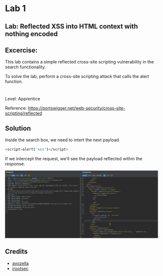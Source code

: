 # Lab 1

## Lab: Reflected XSS into HTML context with nothing encoded

## Excercise: 
This lab contains a simple reflected cross-site scripting vulnerability in the search functionality.

To solve the lab, perform a cross-site scripting attack that calls the alert function.
#
Level: Apprentice

Reference: https://portswigger.net/web-security/cross-site-scripting/reflected

## Solution

Inside the search box, we need to intert the next payload 

````bash
<script>alert('xss')</script>
````

If we intercept the request, we'll see the payload reflected within the response.

![Alt text](images/lab1_solution.png?raw=true "lab1_solution")

## Credits

+ [avozella](https://github.com/avozella)
+ [irootsec](https://github.com/irootsec)